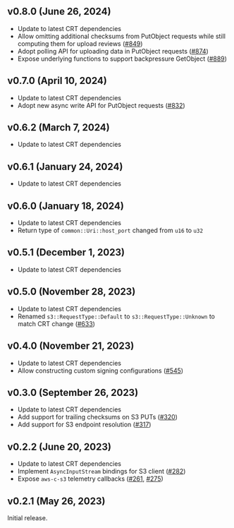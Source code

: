 ## v0.8.0 (June 26, 2024)

* Update to latest CRT dependencies
* Allow omitting additional checksums from PutObject requests while still computing them for upload reviews ([#849](https://github.com/awslabs/mountpoint-s3/pull/849))
* Adopt polling API for uploading data in PutObject requests ([#874](https://github.com/awslabs/mountpoint-s3/pull/874))
* Expose underlying functions to support backpressure GetObject ([#889](https://github.com/awslabs/mountpoint-s3/pull/889))

## v0.7.0 (April 10, 2024)

* Update to latest CRT dependencies
* Adopt new async write API for PutObject requests ([#832](https://github.com/awslabs/mountpoint-s3/pull/832))

## v0.6.2 (March 7, 2024)

* Update to latest CRT dependencies

## v0.6.1 (January 24, 2024)

* Update to latest CRT dependencies

## v0.6.0 (January 18, 2024)

* Update to latest CRT dependencies
* Return type of `common::Uri::host_port` changed from `u16` to `u32`

## v0.5.1 (December 1, 2023)

* Update to latest CRT dependencies

## v0.5.0 (November 28, 2023)

* Update to latest CRT dependencies
* Renamed `s3::RequestType::Default` to `s3::RequestType::Unknown` to match CRT change ([#633](https://github.com/awslabs/mountpoint-s3/pull/633))

## v0.4.0 (November 21, 2023)

* Update to latest CRT dependencies
* Allow constructing custom signing configurations ([#545](https://github.com/awslabs/mountpoint-s3/pull/545))

## v0.3.0 (September 26, 2023)

* Update to latest CRT dependencies
* Add support for trailing checksums on S3 PUTs ([#320](https://github.com/awslabs/mountpoint-s3/pull/320))
* Add support for S3 endpoint resolution ([#317](https://github.com/awslabs/mountpoint-s3/pull/317))

## v0.2.2 (June 20, 2023)

* Update to latest CRT dependencies
* Implement `AsyncInputStream` bindings for S3 client ([#282](https://github.com/awslabs/mountpoint-s3/pull/282))
* Expose `aws-c-s3` telemetry callbacks ([#261](https://github.com/awslabs/mountpoint-s3/pull/261), [#275](https://github.com/awslabs/mountpoint-s3/pull/275))

## v0.2.1 (May 26, 2023)

Initial release.